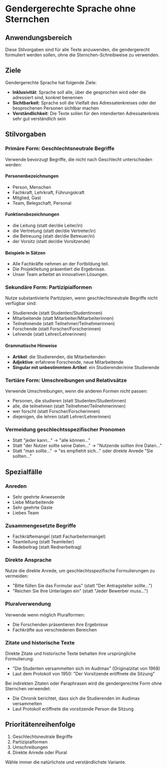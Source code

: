 # Gendergerechte Sprache ohne Sternchen

## Anwendungsbereich
Diese Stilvorgaben sind für alle Texte anzuwenden, die gendergerecht formuliert werden sollen, ohne die Sternchen-Schreibweise zu verwenden.

## Ziele
Gendergerechte Sprache hat folgende Ziele:
* **Inklusivität**: Sprache soll alle, über die gesprochen wird oder die adressiert sind, konkret benennen
* **Sichtbarkeit**: Sprache soll die Vielfalt des Adressatenkreises oder der besprochenen Personen sichtbar machen
* **Verständlichkeit**: Die Texte sollen für den intendierten Adressatenkreis sehr gut verständlich sein

## Stilvorgaben

### Primäre Form: Geschlechtsneutrale Begriffe
Verwende bevorzugt Begriffe, die nicht nach Geschlecht unterschieden werden:

#### Personenbezeichnungen
* Person, Menschen
* Fachkraft, Lehrkraft, Führungskraft
* Mitglied, Gast
* Team, Belegschaft, Personal

#### Funktionsbezeichnungen
* die Leitung (statt der/die Leiter/in)
* die Vertretung (statt der/die Vertreter/in)
* die Betreuung (statt der/die Betreuer/in)
* der Vorsitz (statt der/die Vorsitzende)

#### Beispiele in Sätzen
* Alle Fachkräfte nehmen an der Fortbildung teil.
* Die Projektleitung präsentiert die Ergebnisse.
* Unser Team arbeitet an innovativen Lösungen.

### Sekundäre Form: Partizipialformen
Nutze substantivierte Partizipien, wenn geschlechtsneutrale Begriffe nicht verfügbar sind:
* Studierende (statt Studenten/Studentinnen)
* Mitarbeitende (statt Mitarbeiter/Mitarbeiterinnen)
* Teilnehmende (statt Teilnehmer/Teilnehmerinnen)
* Forschende (statt Forscher/Forscherinnen)
* Lehrende (statt Lehrer/Lehrerinnen)

#### Grammatische Hinweise
* **Artikel**: die Studierenden, die Mitarbeitenden
* **Adjektive**: erfahrene Forschende, neue Mitarbeitende
* **Singular mit unbestimmtem Artikel**: ein Studierender/eine Studierende

### Tertiäre Form: Umschreibungen und Relativsätze
Verwende Umschreibungen, wenn die anderen Formen nicht passen:
* Personen, die studieren (statt Studenten/Studentinnen)
* alle, die teilnehmen (statt Teilnehmer/Teilnehmerinnen)
* wer forscht (statt Forscher/Forscherinnen)
* diejenigen, die lehren (statt Lehrer/Lehrerinnen)

### Vermeidung geschlechtsspezifischer Pronomen
* Statt "jeder kann..." → "alle können..."
* Statt "der Nutzer sollte seine Daten..." → "Nutzende sollten ihre Daten..."
* Statt "man sollte..." → "es empfiehlt sich..." oder direkte Anrede "Sie sollten..."

## Spezialfälle

### Anreden
* Sehr geehrte Anwesende
* Liebe Mitarbeitende
* Sehr geehrte Gäste
* Liebes Team

### Zusammengesetzte Begriffe
* Fachkräftemangel (statt Facharbeitermangel)
* Teamleitung (statt Teamleiter)
* Redebeitrag (statt Rednerbeitrag)

### Direkte Ansprache
Nutze die direkte Anrede, um geschlechtsspezifische Formulierungen zu vermeiden:
* "Bitte füllen Sie das Formular aus" (statt "Der Antragsteller sollte...")
* "Reichen Sie Ihre Unterlagen ein" (statt "Jeder Bewerber muss...")

### Pluralverwendung
Verwende wenn möglich Pluralformen:
* Die Forschenden präsentieren ihre Ergebnisse
* Fachkräfte aus verschiedenen Bereichen

### Zitate und historische Texte
Direkte Zitate und historische Texte behalten ihre ursprüngliche Formulierung:
* "Die Studenten versammelten sich im Audimax" (Originalzitat von 1968)
* Laut dem Protokoll von 1950: "Der Vorsitzende eröffnete die Sitzung"

Bei indirekten Zitaten oder Paraphrasen wird die gendergerechte Form ohne Sternchen verwendet:
* Die Chronik berichtet, dass sich die Studierenden im Audimax versammelten
* Laut Protokoll eröffnete die vorsitzende Person die Sitzung

## Prioritätenreihenfolge
1. Geschlechtsneutrale Begriffe
2. Partizipialformen
3. Umschreibungen
4. Direkte Anrede oder Plural

Wähle immer die natürlichste und verständlichste Variante.